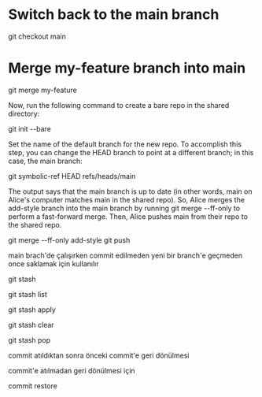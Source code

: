 # Switch back to the main branch
git checkout main

# Merge my-feature branch into main
git merge my-feature

Now, run the following command to create a bare repo in the shared directory:

git init --bare

Set the name of the default branch for the new repo. To accomplish this step, you can change the HEAD branch to point at a different branch; in this case, the main branch:

git symbolic-ref HEAD refs/heads/main

The output says that the main branch is up to date (in other words, main on Alice's computer matches main in the shared repo). So, Alice merges the add-style branch into the main branch by running git merge --ff-only to perform a fast-forward merge. Then, Alice pushes main from their repo to the shared repo.

git merge --ff-only add-style
git push


main brach'de çalışırken commit edilmeden yeni bir branch'e geçmeden once saklamak için kullanılır

git stash

git stash list

git stash apply

git stash clear

git stash pop


commit atıldıktan sonra önceki commit'e geri dönülmesi



commit'e atılmadan geri dönülmesi için

commit restore





